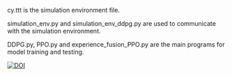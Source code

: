 cy.ttt is the simulation environment file.

simulation_env.py and simulation_env_ddpg.py are used to communicate with the simulation environment.

DDPG.py, PPO.py and experience_fusion_PPO.py are the main programs for model training and testing.

[![DOI](https://zenodo.org/badge/538419085.svg)](https://zenodo.org/badge/latestdoi/538419085)
